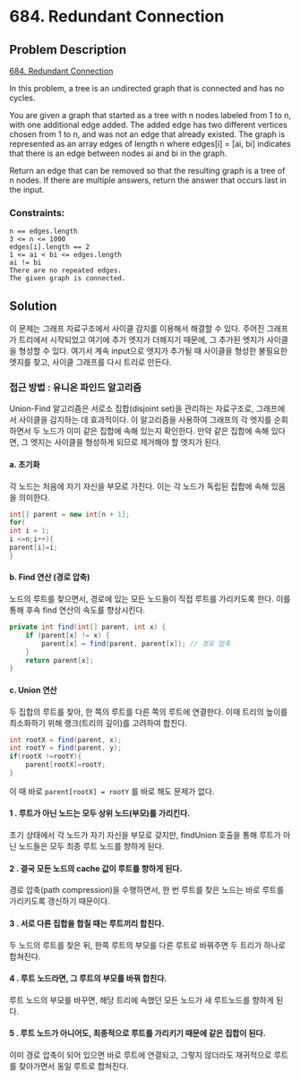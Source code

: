 # 684. Redundant Connection

## Problem Description

[684. Redundant Connection](https://leetcode.com/problems/redundant-connection/)

In this problem, a tree is an undirected graph that is connected and has no cycles.

You are given a graph that started as a tree with n nodes labeled from 1 to n, with one additional edge added. The added
edge has two different vertices chosen from 1 to n, and was not an edge that already existed. The graph is represented
as an array edges of length n where edges[i] = [ai, bi] indicates that there is an edge between nodes ai and bi in the
graph.

Return an edge that can be removed so that the resulting graph is a tree of n nodes. If there are multiple answers,
return the answer that occurs last in the input.

### Constraints:

```
n == edges.length    
3 <= n <= 1000    
edges[i].length == 2    
1 <= ai < bi <= edges.length    
ai != bi    
There are no repeated edges.     
The given graph is connected.    
```

## Solution

이 문제는 그래프 자료구조에서 사이클 감지를 이용해서 해결할 수 있다. 주어진 그래프가 트리에서 시작되었고 여기에 추가 엣지가 더해지기 때문에, 그 추가된 엣지가 사이클을 형성할 수 있다. 여기서 계속 input으로
엣지가 추가될 때 사이클을 형성한 불필요한 엣지를 찾고, 사이클 그래프를 다시 트리로 만든다.

### 접근 방법 : 유니온 파인드 알고리즘

Union-Find 알고리즘은 서로소 집합(disjoint set)을 관리하는 자료구조로, 그래프에서 사이클을 감지하는 데 효과적이다. 이 알고리즘을 사용하여 그래프의 각 엣지를 순회하면서 두 노드가 이미 같은
집합에 속해 있는지 확인한다. 만약 같은 집합에 속해 있다면, 그 엣지는 사이클을 형성하게 되므로 제거해야 할 엣지가 된다.

#### a. 초기화

각 노드는 처음에 자기 자신을 부모로 가진다. 이는 각 노드가 독립된 집합에 속해 있음을 의미한다.

```java
int[] parent = new int[n + 1];
for(
int i = 1;
i <=n;i++){
parent[i]=i;
}
```

#### b. Find 연산 (경로 압축)

노드의 루트를 찾으면서, 경로에 있는 모든 노드들이 직접 루트를 가리키도록 한다. 이를 통해 후속 find 연산의 속도를 향상시킨다.

```java
private int find(int[] parent, int x) {
    if (parent[x] != x) {
        parent[x] = find(parent, parent[x]); // 경로 압축
    }
    return parent[x];
}
```

#### c. Union 연산

두 집합의 루트를 찾아, 한 쪽의 루트를 다른 쪽의 루트에 연결한다. 이때 트리의 높이를 최소화하기 위해 랭크(트리의 깊이)를 고려하여 합친다.

```java
int rootX = find(parent, x);
int rootY = find(parent, y);
if(rootX !=rootY){
    parent[rootX]=rootY;
}
```

이 때 바로 `parent[rootX] = rootY` 를 바로 해도 문제가 없다.

#### 1 . 루트가 아닌 노드는 모두 상위 노드(부모)를 가리킨다.

초기 상태에서 각 노드가 자기 자신을 부모로 갖지만, findUnion 호출을 통해 루트가 아닌 노드들은 모두 최종 루트 노드를 향하게 된다.

#### 2 . 결국 모든 노드의 cache 값이 루트를 향하게 된다.

경로 압축(path compression)을 수행하면서, 한 번 루트를 찾은 노드는 바로 루트를 가리키도록 갱신하기 때문이다.

#### 3 . 서로 다른 집합을 합칠 때는 루트끼리 합친다.

두 노드의 루트를 찾은 뒤, 한쪽 루트의 부모를 다른 루트로 바꿔주면 두 트리가 하나로 합쳐진다.

#### 4 . 루트 노드라면, 그 루트의 부모를 바꿔 합친다.

루트 노드의 부모를 바꾸면, 해당 트리에 속했던 모든 노드가 새 루트노드를 향하게 된다.

#### 5 . 루트 노드가 아니어도, 최종적으로 루트를 가리키기 때문에 같은 집합이 된다.

이미 경로 압축이 되어 있으면 바로 루트에 연결되고, 그렇지 않더라도 재귀적으로 루트를 찾아가면서 동일 루트로 합쳐진다.


